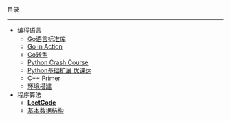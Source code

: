 目录
***
- 编程语言
    - [Go语言标准库](/programming-algorithm/programming-language/go-standard-library.md)
    - [Go in Action](/programming-algorithm/programming-language/go-in-action.md)
    - [Go转型](/programming-algorithm/programming-language/go-transformation.md)
    - [Python Crash Course](/programming-algorithm/programming-language/python-crash-course.md)
    - [Python基础扩展 优课达](/programming-algorithm/programming-language/python-extension-ykd.md)
    - [C++ Primer](/programming-algorithm/programming-language/c-primer.md)
    - [环境搭建](/programming-algorithm/programming-language/environment-build.md)
- 程序算法
    - [**LeetCode**](/programming-algorithm/algorithm/leetcode.md)
    - [基本数据结构](/programming-algorithm/algorithm/data-structure-basic.md)